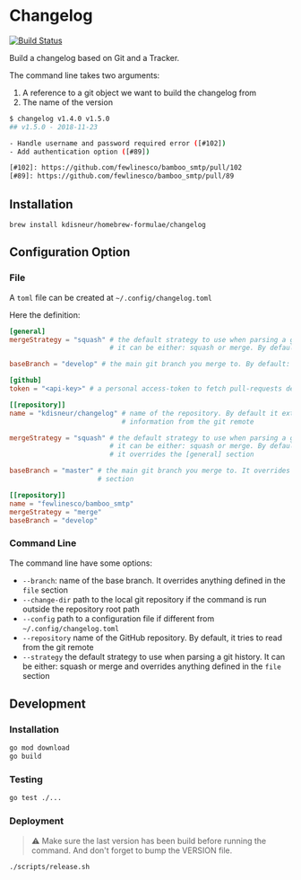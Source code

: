 # Changelog

[![Build Status](https://travis-ci.org/kdisneur/changelog.svg?branch=master)](https://travis-ci.org/kdisneur/changelog)

Build a changelog based on Git and a Tracker.

The command line takes two arguments:

1. A reference to a git object we want to build the changelog from
2. The name of the version

```bash
$ changelog v1.4.0 v1.5.0
## v1.5.0 - 2018-11-23

- Handle username and password required error ([#102])
- Add authentication option ([#89])

[#102]: https://github.com/fewlinesco/bamboo_smtp/pull/102
[#89]: https://github.com/fewlinesco/bamboo_smtp/pull/89
```

## Installation

```
brew install kdisneur/homebrew-formulae/changelog
```

## Configuration Option

### File

A `toml` file can be created at `~/.config/changelog.toml`

Here the definition:
```toml
[general]
mergeStrategy = "squash" # the default strategy to use when parsing a git history
                         # it can be either: squash or merge. By default: squash

baseBranch = "develop" # the main git branch you merge to. By default: `master`

[github]
token = "<api-key>" # a personal access-token to fetch pull-requests description.

[[repository]]
name = "kdisneur/changelog" # name of the repository. By default it extracts the
                            # information from the git remote

mergeStrategy = "squash" # the default strategy to use when parsing a git history
                         # it can be either: squash or merge. By default: squash
                         # it overrides the [general] section

baseBranch = "master" # the main git branch you merge to. It overrides the [general]
                      # section

[[repository]]
name = "fewlinesco/bamboo_smtp"
mergeStrategy = "merge"
baseBranch = "develop"
```

### Command Line

The command line have some options:

- `--branch`: name of the base branch. It overrides anything defined in the `file`
  section
- `--change-dir` path to the local git repository if the command is run outside the
  repository root path
- `--config` path to a configuration file if different from `~/.config/changelog.toml`
- `--repository` name of the GitHub repository. By default, it tries to read from the
  git remote
- `--strategy` the default strategy to use when parsing a git history. It can be
  either: squash or merge and overrides anything defined in the `file` section

## Development

### Installation

```bash
go mod download
go build
```

### Testing

```bash
go test ./...
```

### Deployment

> :warning: Make sure the last version has been build before running the command.
> And don't forget to bump the VERSION file.

```bash
./scripts/release.sh
```
